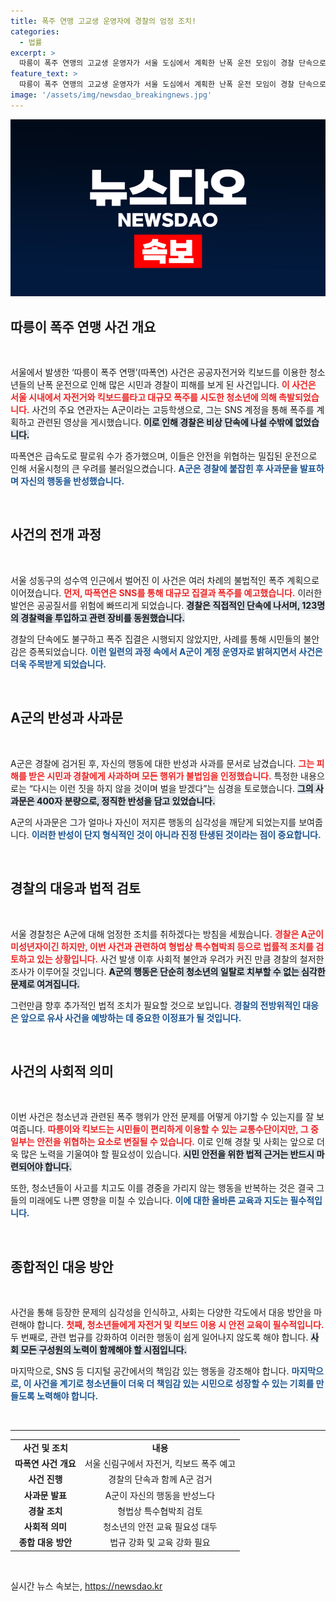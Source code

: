 ```yaml
---
title: 폭주 연맹 고교생 운영자에 경찰의 엄정 조치!
categories:
  - 법률
excerpt: >
  따릉이 폭주 연맹의 고교생 운영자가 서울 도심에서 계획한 난폭 운전 모임이 경찰 단속으로 무산됐다. A군은 반성문을 발표하며 사과했지만, 경찰은 특수협박죄 적용을 검토 중이다.
feature_text: >
  따릉이 폭주 연맹의 고교생 운영자가 서울 도심에서 계획한 난폭 운전 모임이 경찰 단속으로 무산됐다. A군은 반성문을 발표하며 사과했지만, 경찰은 특수협박죄 적용을 검토 중이다.
image: '/assets/img/newsdao_breakingnews.jpg'
---
```


<p><img src="/assets/img/newsdao_breakingnews.jpg" alt="cryptoinkorea 속보" /></p>

<h2 data-ke-size="size26">따릉이 폭주 연맹 사건 개요</h2>

<p data-ke-size="size16">&nbsp;</p>

<p>서울에서 발생한 ‘따릉이 폭주 연맹’(따폭연) 사건은 공공자전거와 킥보드를 이용한 청소년들의 난폭 운전으로 인해 많은 시민과 경찰이 피해를 보게 된 사건입니다. <b><span style="color: #ee2323;">이 사건은 서울 시내에서 자전거와 킥보드를타고 대규모 폭주를 시도한 청소년에 의해 촉발되었습니다.</span></b> 사건의 주요 연관자는 A군이라는 고등학생으로, 그는 SNS 계정을 통해 폭주를 계획하고 관련된 영상을 게시했습니다. <b><span style="background-color: #21538527;">이로 인해 경찰은 비상 단속에 나설 수밖에 없었습니다.</span></b>  </p>

<p>따폭연은 급속도로 팔로워 수가 증가했으며, 이들은 안전을 위협하는 밀집된 운전으로 인해 서울시청의 큰 우려를 불러일으켰습니다. <b><span style="color: #1a5490;">A군은 경찰에 붙잡힌 후 사과문을 발표하며 자신의 행동을 반성했습니다.</span></b>  </p>

<p data-ke-size="size16">&nbsp;</p>

<h2 data-ke-size="size26">사건의 전개 과정</h2>

<p data-ke-size="size16">&nbsp;</p>

<p>서울 성동구의 성수역 인근에서 벌어진 이 사건은 여러 차례의 불법적인 폭주 계획으로 이어졌습니다. <b><span style="color: #ee2323;">먼저, 따폭연은 SNS를 통해 대규모 집결과 폭주를 예고했습니다.</span></b> 이러한 발언은 공공질서를 위험에 빠뜨리게 되었습니다. <b><span style="background-color: #21538527;">경찰은 직접적인 단속에 나서며, 123명의 경찰력을 투입하고 관련 장비를 동원했습니다.</span></b>  </p>

<p>경찰의 단속에도 불구하고 폭주 집결은 시행되지 않았지만, 사례를 통해 시민들의 불안감은 증폭되었습니다. <b><span style="color: #1a5490;">이런 일련의 과정 속에서 A군이 계정 운영자로 밝혀지면서 사건은 더욱 주목받게 되었습니다.</span></b>  </p>

<p data-ke-size="size16">&nbsp;</p>

<h2 data-ke-size="size26">A군의 반성과 사과문</h2>

<p data-ke-size="size16">&nbsp;</p>

<p>A군은 경찰에 검거된 후, 자신의 행동에 대한 반성과 사과를 문서로 남겼습니다. <b><span style="color: #ee2323;">그는 피해를 받은 시민과 경찰에게 사과하며 모든 행위가 불법임을 인정했습니다.</span></b> 특정한 내용으로는 “다시는 이런 짓을 하지 않을 것이며 벌을 받겠다”는 심경을 토로했습니다. <b><span style="background-color: #21538527;">그의 사과문은 400자 분량으로, 정직한 반성을 담고 있었습니다.</span></b>  </p>

<p>A군의 사과문은 그가 얼마나 자신이 저지른 행동의 심각성을 깨닫게 되었는지를 보여줍니다. <b><span style="color: #1a5490;">이러한 반성이 단지 형식적인 것이 아니라 진정 탄생된 것이라는 점이 중요합니다.</span></b>  </p>

<p data-ke-size="size16">&nbsp;</p>

<h2 data-ke-size="size26">경찰의 대응과 법적 검토</h2>

<p data-ke-size="size16">&nbsp;</p>

<p>서울 경찰청은 A군에 대해 엄정한 조치를 취하겠다는 방침을 세웠습니다. <b><span style="color: #ee2323;">경찰은 A군이 미성년자이긴 하지만, 이번 사건과 관련하여 형법상 특수협박죄 등으로 법률적 조치를 검토하고 있는 상황입니다.</span></b> 사건 발생 이후 사회적 불안과 우려가 커진 만큼 경찰의 철저한 조사가 이루어질 것입니다. <b><span style="background-color: #21538527;">A군의 행동은 단순히 청소년의 일탈로 치부할 수 없는 심각한 문제로 여겨집니다.</span></b>  </p>

<p>그런만큼 향후 추가적인 법적 조치가 필요할 것으로 보입니다. <b><span style="color: #1a5490;">경찰의 전방위적인 대응은 앞으로 유사 사건을 예방하는 데 중요한 이정표가 될 것입니다.</span></b>  </p>

<p data-ke-size="size16">&nbsp;</p>

<h2 data-ke-size="size26">사건의 사회적 의미</h2>

<p data-ke-size="size16">&nbsp;</p>

<p>이번 사건은 청소년과 관련된 폭주 행위가 안전 문제를 어떻게 야기할 수 있는지를 잘 보여줍니다. <b><span style="color: #ee2323;">따릉이와 킥보드는 시민들이 편리하게 이용할 수 있는 교통수단이지만, 그 중 일부는 안전을 위협하는 요소로 변질될 수 있습니다.</span></b> 이로 인해 경찰 및 사회는 앞으로 더욱 많은 노력을 기울여야 할 필요성이 있습니다. <b><span style="background-color: #21538527;">시민 안전을 위한 법적 근거는 반드시 마련되어야 합니다.</span></b>  </p>

<p>또한, 청소년들이 사고를 치고도 이를 경중을 가리지 않는 행동을 반복하는 것은 결국 그들의 미래에도 나쁜 영향을 미칠 수 있습니다. <b><span style="color: #1a5490;">이에 대한 올바른 교육과 지도는 필수적입니다.</span></b>  </p>

<p data-ke-size="size16">&nbsp;</p>

<h2 data-ke-size="size26">종합적인 대응 방안</h2>

<p data-ke-size="size16">&nbsp;</p>

<p>사건을 통해 등장한 문제의 심각성을 인식하고, 사회는 다양한 각도에서 대응 방안을 마련해야 합니다. <b><span style="color: #ee2323;">첫째, 청소년들에게 자전거 및 킥보드 이용 시 안전 교육이 필수적입니다.</span></b> 두 번째로, 관련 법규를 강화하여 이러한 행동이 쉽게 일어나지 않도록 해야 합니다. <b><span style="background-color: #21538527;">사회 모든 구성원의 노력이 함께해야 할 시점입니다.</span></b>  </p>

<p>마지막으로, SNS 등 디지털 공간에서의 책임감 있는 행동을 강조해야 합니다. <b><span style="color: #1a5490;">마지막으로, 이 사건을 계기로 청소년들이 더욱 더 책임감 있는 시민으로 성장할 수 있는 기회를 만들도록 노력해야 합니다.</span></b>  </p>

<p data-ke-size="size16">&nbsp;</p>

<hr />

<table>
    <tr>
        <td style="text-align: center; height: 17px;"><b>사건 및 조치</b></td>
        <td style="text-align: center; height: 17px;"><b>내용</b></td>
    </tr>
    <tr>
        <td style="text-align: center; height: 17px;"><b>따폭연 사건 개요</b></td>
        <td style="text-align: center; height: 17px;">서울 신림구에서 자전거, 킥보드 폭주 예고</td>
    </tr>
    <tr>
        <td style="text-align: center; height: 17px;"><b>사건 진행</b></td>
        <td style="text-align: center; height: 17px;">경찰의 단속과 함께 A군 검거</td>
    </tr>
    <tr>
        <td style="text-align: center; height: 17px;"><b>사과문 발표</b></td>
        <td style="text-align: center; height: 17px;">A군이 자신의 행동을 반성느다</td>
    </tr>
    <tr>
        <td style="text-align: center; height: 17px;"><b>경찰 조치</b></td>
        <td style="text-align: center; height: 17px;">형법상 특수협박죄 검토</td>
    </tr>
    <tr>
        <td style="text-align: center; height: 17px;"><b>사회적 의미</b></td>
        <td style="text-align: center; height: 17px;">청소년의 안전 교육 필요성 대두</td>
    </tr>
    <tr>
        <td style="text-align: center; height: 17px;"><b>종합 대응 방안</b></td>
        <td style="text-align: center; height: 17px;">법규 강화 및 교육 강화 필요</td>
    </tr>
</table>

<p data-ke-size="size16">&nbsp;</p>
실시간 뉴스 속보는, <a href="https://newsdao.kr" rel="dofollow">https://newsdao.kr</a>



